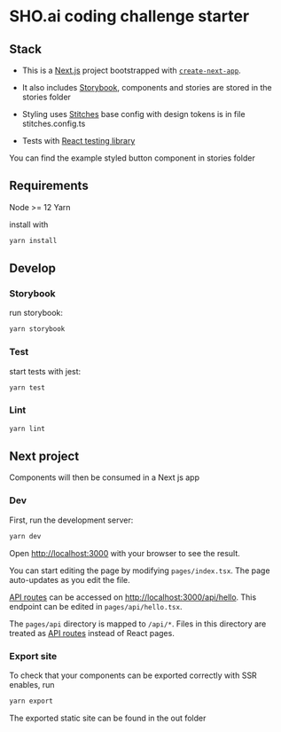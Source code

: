 # SHO.ai coding challenge starter

## Stack

- This is a [Next.js](https://nextjs.org/) project bootstrapped with [`create-next-app`](https://github.com/vercel/next.js/tree/canary/packages/create-next-app).

- It also includes [Storybook](https://storybook.js.org/), components and stories are stored in the stories folder

- Styling uses [Stitches](https://stitches.dev/) base config with design tokens is in file stitches.config.ts

- Tests with [React testing library](https://testing-library.com/docs/react-testing-library/intro)

You can find the example styled button component in stories folder

## Requirements

Node >= 12
Yarn

install with

```bash
yarn install
```

## Develop

### Storybook

run storybook:

```bash
yarn storybook
```

### Test

start tests with jest:

```bash
yarn test
```

### Lint

```bash
yarn lint
```

## Next project

Components will then be consumed in a Next js app

### Dev

First, run the development server:

```bash
yarn dev
```

Open [http://localhost:3000](http://localhost:3000) with your browser to see the result.

You can start editing the page by modifying `pages/index.tsx`. The page auto-updates as you edit the file.

[API routes](https://nextjs.org/docs/api-routes/introduction) can be accessed on [http://localhost:3000/api/hello](http://localhost:3000/api/hello). This endpoint can be edited in `pages/api/hello.tsx`.

The `pages/api` directory is mapped to `/api/*`. Files in this directory are treated as [API routes](https://nextjs.org/docs/api-routes/introduction) instead of React pages.

### Export site

To check that your components can be exported correctly with SSR enables, run

```bash
yarn export
```

The exported static site can be found in the out folder
